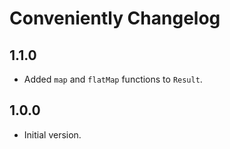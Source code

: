 # Conveniently Changelog

## 1.1.0

- Added `map` and `flatMap` functions to `Result`.

## 1.0.0

- Initial version.

